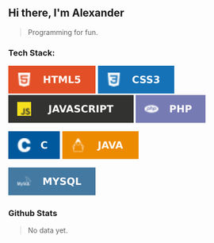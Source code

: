 ## Hi there, I'm Alexander
> Programming for fun.
<!--
**AylexCODE/AylexCODE** is a ✨ _special_ ✨ repository because its `README.md` (this file) appears on your GitHub profile.

Here are some ideas to get you started:

- 🔭 I’m currently working on ...
- 🌱 I’m currently learning ...
- 👯 I’m looking to collaborate on ...
- 🤔 I’m looking for help with ...
- 💬 Ask me about ...
- 📫 How to reach me: ...
- 😄 Pronouns: ...
- ⚡ Fun fact: ...
-->

### Tech Stack:
![HTML5](Assets/Images/Logo/HTML5.svg)
![CSS3](Assets/Images/Logo/CSS3.svg)
![Javascript](Assets/Images/Logo/Javascript.svg)
![PHP](Assets/Images/Logo/PHP.svg)
<!-- ![Lua](Assets/Images/Logo/Lua.svg) -->
![C](Assets/Images/Logo/C.svg)
![Java](Assets/Images/Logo/Java.svg)
<!-- ![NodeJS](Assets/Images/Logo/NodeJS.svg) -->
<!-- ![Expo](Assets/Images/Logo/Expo.svg) -->
<!-- ![Render](Assets/Images/Logo/Render.svg) -->
<!-- ![React](Assets/Images/Logo/React.svg) -->
<!-- ![Firebase](Assets/Images/Logo/Firebase.svg) -->
![MySQL](Assets/Images/Logo/MySQL.svg)

### Github Stats
> No data yet.
